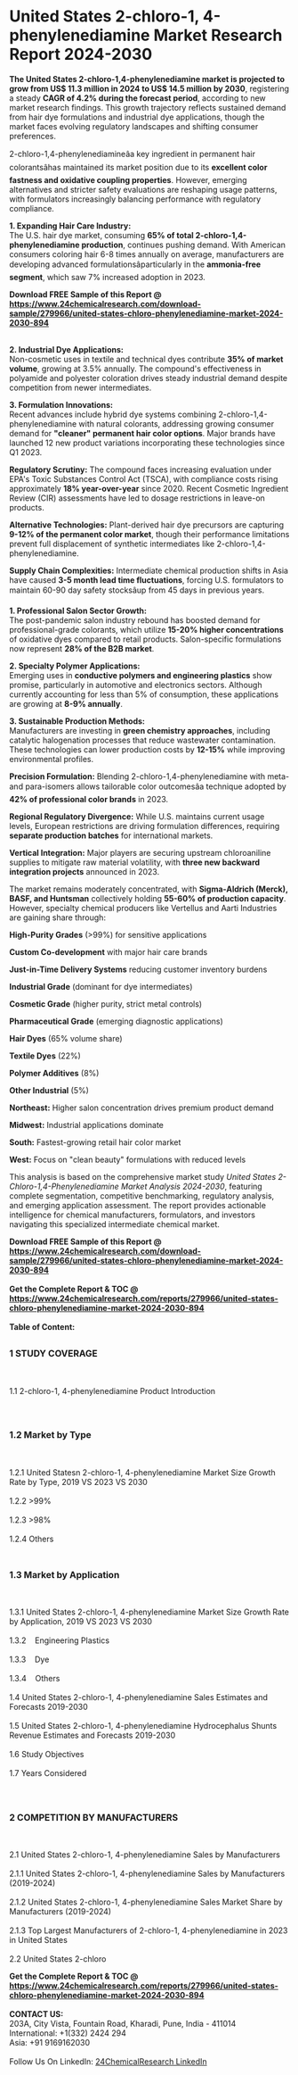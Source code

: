 <h1>United States 2-chloro-1, 4-phenylenediamine Market Research Report 2024-2030</h1><p><strong>The United States 2-chloro-1,4-phenylenediamine market is projected to grow from US$ 11.3 million in 2024 to US$ 14.5 million by 2030</strong>, registering a steady <strong>CAGR of 4.2% during the forecast period</strong>, according to new market research findings. This growth trajectory reflects sustained demand from hair dye formulations and industrial dye applications, though the market faces evolving regulatory landscapes and shifting consumer preferences.</p><p>2-chloro-1,4-phenylenediamineâa key ingredient in permanent hair colorantsâhas maintained its market position due to its <strong>excellent color fastness and oxidative coupling properties</strong>. However, emerging alternatives and stricter safety evaluations are reshaping usage patterns, with formulators increasingly balancing performance with regulatory compliance.</p><p><strong>1. Expanding Hair Care Industry:</strong><br>
The U.S. hair dye market, consuming <strong>65% of total 2-chloro-1,4-phenylenediamine production</strong>, continues pushing demand. With American consumers coloring hair 6-8 times annually on average, manufacturers are developing advanced formulationsâparticularly in the <strong>ammonia-free segment</strong>, which saw 7% increased adoption in 2023.</p><div><b>Download FREE Sample of this Report @ 
            <a href="https://www.24chemicalresearch.com/download-sample/279966/united-states-chloro-phenylenediamine-market-2024-2030-894">
            https://www.24chemicalresearch.com/download-sample/279966/united-states-chloro-phenylenediamine-market-2024-2030-894</a></b></div><br><p><strong>2. Industrial Dye Applications:</strong><br>
Non-cosmetic uses in textile and technical dyes contribute <strong>35% of market volume</strong>, growing at 3.5% annually. The compound's effectiveness in polyamide and polyester coloration drives steady industrial demand despite competition from newer intermediates.</p><p><strong>3. Formulation Innovations:</strong><br>
Recent advances include hybrid dye systems combining 2-chloro-1,4-phenylenediamine with natural colorants, addressing growing consumer demand for <strong>"cleaner" permanent hair color options</strong>. Major brands have launched 12 new product variations incorporating these technologies since Q1 2023.</p><p><strong>Regulatory Scrutiny:</strong> The compound faces increasing evaluation under EPA's Toxic Substances Control Act (TSCA), with compliance costs rising approximately <strong>18% year-over-year</strong> since 2020. Recent Cosmetic Ingredient Review (CIR) assessments have led to dosage restrictions in leave-on products.</p><p><strong>Alternative Technologies:</strong> Plant-derived hair dye precursors are capturing <strong>9-12% of the permanent color market</strong>, though their performance limitations prevent full displacement of synthetic intermediates like 2-chloro-1,4-phenylenediamine.</p><p><strong>Supply Chain Complexities:</strong> Intermediate chemical production shifts in Asia have caused <strong>3-5 month lead time fluctuations</strong>, forcing U.S. formulators to maintain 60-90 day safety stocksâup from 45 days in previous years.</p><p><strong>1. Professional Salon Sector Growth:</strong><br>
The post-pandemic salon industry rebound has boosted demand for professional-grade colorants, which utilize <strong>15-20% higher concentrations</strong> of oxidative dyes compared to retail products. Salon-specific formulations now represent <strong>28% of the B2B market</strong>.</p><p><strong>2. Specialty Polymer Applications:</strong><br>
Emerging uses in <strong>conductive polymers and engineering plastics</strong> show promise, particularly in automotive and electronics sectors. Although currently accounting for less than 5% of consumption, these applications are growing at <strong>8-9% annually</strong>.</p><p><strong>3. Sustainable Production Methods:</strong><br>
Manufacturers are investing in <strong>green chemistry approaches</strong>, including catalytic halogenation processes that reduce wastewater contamination. These technologies can lower production costs by <strong>12-15%</strong> while improving environmental profiles.</p><p><strong>Precision Formulation:</strong> Blending 2-chloro-1,4-phenylenediamine with meta- and para-isomers allows tailorable color outcomesâa technique adopted by <strong>42% of professional color brands</strong> in 2023.</p><p><strong>Regional Regulatory Divergence:</strong> While U.S. maintains current usage levels, European restrictions are driving formulation differences, requiring <strong>separate production batches</strong> for international markets.</p><p><strong>Vertical Integration:</strong> Major players are securing upstream chloroaniline supplies to mitigate raw material volatility, with <strong>three new backward integration projects</strong> announced in 2023.</p><p>The market remains moderately concentrated, with <strong>Sigma-Aldrich (Merck), BASF, and Huntsman</strong> collectively holding <strong>55-60% of production capacity</strong>. However, specialty chemical producers like Vertellus and Aarti Industries are gaining share through:</p><p><strong>High-Purity Grades</strong> (&gt;99%) for sensitive applications</p><p><strong>Custom Co-development</strong> with major hair care brands</p><p><strong>Just-in-Time Delivery Systems</strong> reducing customer inventory burdens</p><p><strong>Industrial Grade</strong> (dominant for dye intermediates)</p><p><strong>Cosmetic Grade</strong> (higher purity, strict metal controls)</p><p><strong>Pharmaceutical Grade</strong> (emerging diagnostic applications)</p><p><strong>Hair Dyes</strong> (65% volume share)</p><p><strong>Textile Dyes</strong> (22%)</p><p><strong>Polymer Additives</strong> (8%)</p><p><strong>Other Industrial</strong> (5%)</p><p><strong>Northeast:</strong> Higher salon concentration drives premium product demand</p><p><strong>Midwest:</strong> Industrial applications dominate</p><p><strong>South:</strong> Fastest-growing retail hair color market</p><p><strong>West:</strong> Focus on "clean beauty" formulations with reduced levels</p><p>This analysis is based on the comprehensive market study <em>United States 2-Chloro-1,4-Phenylenediamine Market Analysis 2024-2030</em>, featuring complete segmentation, competitive benchmarking, regulatory analysis, and emerging application assessment. The report provides actionable intelligence for chemical manufacturers, formulators, and investors navigating this specialized intermediate chemical market.</p><div><b>Download FREE Sample of this Report @ 
            <a href="https://www.24chemicalresearch.com/download-sample/279966/united-states-chloro-phenylenediamine-market-2024-2030-894">
            https://www.24chemicalresearch.com/download-sample/279966/united-states-chloro-phenylenediamine-market-2024-2030-894</a></b></div><br><div><b>Get the Complete Report & TOC @ 
            <a href="https://www.24chemicalresearch.com/reports/279966/united-states-chloro-phenylenediamine-market-2024-2030-894">
            https://www.24chemicalresearch.com/reports/279966/united-states-chloro-phenylenediamine-market-2024-2030-894</a></b></div><br>
            <b>Table of Content:</b><p><h2><span style="font-size:16px"><strong>1 STUDY COVERAGE</strong></span></h2><br />
<p>1.1 2-chloro-1, 4-phenylenediamine Product Introduction</p><br />
<h2><span style="font-size:16px"><strong>1.2 Market by Type</strong></span></h2><br />
<p>1.2.1 United Statesn 2-chloro-1, 4-phenylenediamine Market Size Growth Rate by Type, 2019 VS 2023 VS 2030<br /><br />
1.2.2 >99%&nbsp;&nbsp; &nbsp;<br /><br />
1.2.3 >98%<br /><br />
1.2.4 Others<br /><br />
<h2><span style="font-size:16px"><strong>1.3 Market by Application</strong></span></h2><br />
<p>1.3.1 United States 2-chloro-1, 4-phenylenediamine Market Size Growth Rate by Application, 2019 VS 2023 VS 2030<br /><br />
1.3.2&nbsp;&nbsp; &nbsp;Engineering Plastics<br /><br />
1.3.3&nbsp;&nbsp; &nbsp;Dye<br /><br />
1.3.4&nbsp;&nbsp; &nbsp;Others<br /><br />
1.4 United States 2-chloro-1, 4-phenylenediamine Sales Estimates and Forecasts 2019-2030<br /><br />
1.5 United States 2-chloro-1, 4-phenylenediamine Hydrocephalus Shunts Revenue Estimates and Forecasts 2019-2030<br /><br />
1.6 Study Objectives<br /><br />
1.7 Years Considered</p><br />
<h2><span style="font-size:16px"><strong>2 COMPETITION BY MANUFACTURERS</strong></span></h2><br />
<p>2.1 United States 2-chloro-1, 4-phenylenediamine Sales by Manufacturers<br /><br />
2.1.1 United States 2-chloro-1, 4-phenylenediamine Sales by Manufacturers (2019-2024)<br /><br />
2.1.2 United States 2-chloro-1, 4-phenylenediamine Sales Market Share by Manufacturers (2019-2024)<br /><br />
2.1.3 Top Largest Manufacturers of 2-chloro-1, 4-phenylenediamine in 2023 in United States<br /><br />
2.2 United States 2-chloro</p><div><b>Get the Complete Report & TOC @ 
            <a href="https://www.24chemicalresearch.com/reports/279966/united-states-chloro-phenylenediamine-market-2024-2030-894">
            https://www.24chemicalresearch.com/reports/279966/united-states-chloro-phenylenediamine-market-2024-2030-894</a></b></div><br><b>CONTACT US:</b><br>
            203A, City Vista, Fountain Road, Kharadi, Pune, India - 411014<br>
            International: +1(332) 2424 294<br>
            Asia: +91 9169162030 <br><br>
            Follow Us On LinkedIn: <a href="https://www.linkedin.com/company/24chemicalresearch/">24ChemicalResearch LinkedIn</a>